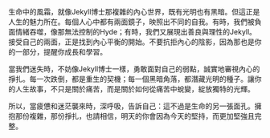 生命中的風霜，就像Jekyll博士那複雜的內心世界，既有光明也有黑暗。但這正是人生的魅力所在。每個人心中都有兩面鏡子，映照出不同的自我。有時，我們被負面情緒吞噬，像那無法控制的Hyde；有時，我們又展現出善良與理性的Jekyll。接受自己的兩面，正是找到內心平衡的開始。不要抗拒內心的陰影，因為那也是你的一部分，提醒你成長和學習。

當我們迷失時，不妨像Jekyll博士一樣，勇敢面對自己的弱點，誠實地審視內心的掙扎。每一次跌倒，都是重生的契機；每一個黑暗角落，都潛藏光明的種子。讓你的人生故事，不只是關於痛苦，而是關於如何從痛苦中蛻變，綻放獨特的光輝。

所以，當疲憊和迷茫襲來時，深呼吸，告訴自己：這不過是生命的另一張面孔。擁抱那份複雜，那份掙扎，也請相信，明天的你會因為今天的堅持，而更加堅強且完整。